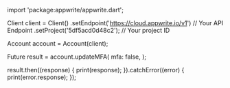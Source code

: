 import 'package:appwrite/appwrite.dart';

Client client = Client()
  .setEndpoint('https://cloud.appwrite.io/v1') // Your API Endpoint
  .setProject('5df5acd0d48c2'); // Your project ID

Account account = Account(client);

Future result = account.updateMFA(
  mfa: false,
);

result.then((response) {
  print(response);
}).catchError((error) {
  print(error.response);
});

